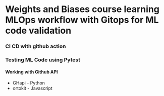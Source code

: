 # Weights and Biases course learning MLOps workflow with Gitops for ML code validation
### CI CD with github action
### Testing ML Code using Pytest

#### Working with Github API
- GHapi - Python
- ortokit - Javascript


